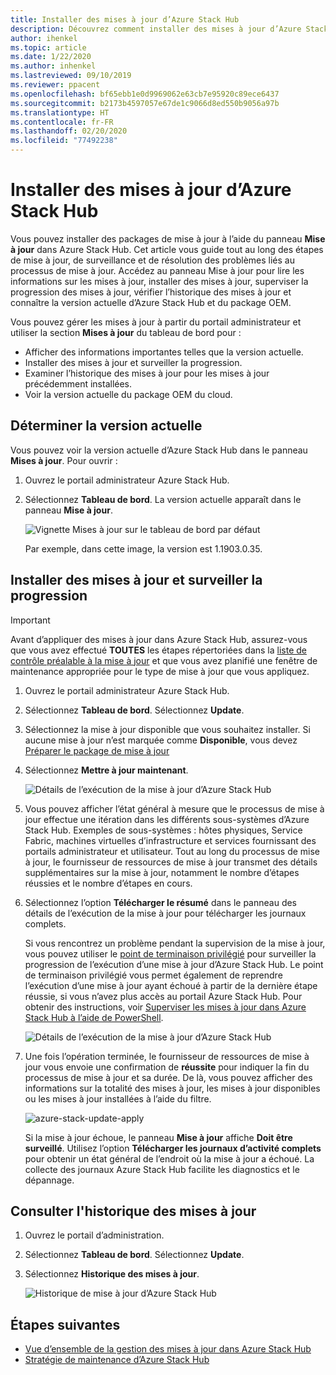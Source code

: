 ```yaml
---
title: Installer des mises à jour d’Azure Stack Hub
description: Découvrez comment installer des mises à jour d’Azure Stack Hub.
author: ihenkel
ms.topic: article
ms.date: 1/22/2020
ms.author: inhenkel
ms.lastreviewed: 09/10/2019
ms.reviewer: ppacent
ms.openlocfilehash: bf65ebb1e0d9969062e63cb7e95920c89ece6437
ms.sourcegitcommit: b2173b4597057e67de1c9066d8ed550b9056a97b
ms.translationtype: HT
ms.contentlocale: fr-FR
ms.lasthandoff: 02/20/2020
ms.locfileid: "77492238"
---
```

# <a name="install-azure-stack-hub-updates"></a>Installer des mises à jour d’Azure Stack Hub

Vous pouvez installer des packages de mise à jour à l’aide du panneau **Mise à jour** dans Azure Stack Hub. Cet article vous guide tout au long des étapes de mise à jour, de surveillance et de résolution des problèmes liés au processus de mise à jour. Accédez au panneau Mise à jour pour lire les informations sur les mises à jour, installer des mises à jour, superviser la progression des mises à jour, vérifier l’historique des mises à jour et connaître la version actuelle d’Azure Stack Hub et du package OEM.

Vous pouvez gérer les mises à jour à partir du portail administrateur et utiliser la section **Mises à jour** du tableau de bord pour :

- Afficher des informations importantes telles que la version actuelle.
- Installer des mises à jour et surveiller la progression.
- Examiner l’historique des mises à jour pour les mises à jour précédemment installées.
- Voir la version actuelle du package OEM du cloud.

## <a name="determine-the-current-version"></a>Déterminer la version actuelle

Vous pouvez voir la version actuelle d’Azure Stack Hub dans le panneau **Mises à jour**. Pour ouvrir :

1.  Ouvrez le portail administrateur Azure Stack Hub.

2.  Sélectionnez **Tableau de bord**. La version actuelle apparaît dans le panneau **Mise à jour**.

    ![Vignette Mises à jour sur le tableau de bord par défaut](./media/azure-stack-update-apply/image1.png)

    Par exemple, dans cette image, la version est 1.1903.0.35.

## <a name="install-updates-and-monitor-progress"></a>Installer des mises à jour et surveiller la progression

> [!Important]
> Avant d’appliquer des mises à jour dans Azure Stack Hub, assurez-vous que vous avez effectué **TOUTES** les étapes répertoriées dans la [liste de contrôle préalable à la mise à jour](release-notes-checklist.md) et que vous avez planifié une fenêtre de maintenance appropriée pour le type de mise à jour que vous appliquez.

1. Ouvrez le portail administrateur Azure Stack Hub.

2. Sélectionnez **Tableau de bord**. Sélectionnez **Update**.

3. Sélectionnez la mise à jour disponible que vous souhaitez installer. Si aucune mise à jour n’est marquée comme **Disponible**, vous devez [Préparer le package de mise à jour](azure-stack-update-prepare-package.md)

4. Sélectionnez **Mettre à jour maintenant**.

    ![Détails de l’exécution de la mise à jour d’Azure Stack Hub](./media/azure-stack-update-apply/image2.png)

5. Vous pouvez afficher l’état général à mesure que le processus de mise à jour effectue une itération dans les différents sous-systèmes d’Azure Stack Hub. Exemples de sous-systèmes : hôtes physiques, Service Fabric, machines virtuelles d’infrastructure et services fournissant des portails administrateur et utilisateur. Tout au long du processus de mise à jour, le fournisseur de ressources de mise à jour transmet des détails supplémentaires sur la mise à jour, notamment le nombre d’étapes réussies et le nombre d’étapes en cours.

6. Sélectionnez l’option **Télécharger le résumé** dans le panneau des détails de l’exécution de la mise à jour pour télécharger les journaux complets.

    Si vous rencontrez un problème pendant la supervision de la mise à jour, vous pouvez utiliser le [point de terminaison privilégié](https://docs.microsoft.com/azure-stack/operator/azure-stack-privileged-endpoint) pour surveiller la progression de l’exécution d’une mise à jour d’Azure Stack Hub. Le point de terminaison privilégié vous permet également de reprendre l’exécution d’une mise à jour ayant échoué à partir de la dernière étape réussie, si vous n’avez plus accès au portail Azure Stack Hub. Pour obtenir des instructions, voir [Superviser les mises à jour dans Azure Stack Hub à l’aide de PowerShell](azure-stack-update-monitor.md).

    ![Détails de l’exécution de la mise à jour d’Azure Stack Hub](./media/azure-stack-update-apply/image3.png)

7. Une fois l’opération terminée, le fournisseur de ressources de mise à jour vous envoie une confirmation de **réussite** pour indiquer la fin du processus de mise à jour et sa durée. De là, vous pouvez afficher des informations sur la totalité des mises à jour, les mises à jour disponibles ou les mises à jour installées à l’aide du filtre.

    ![azure-stack-update-apply](./media/azure-stack-update-apply/image4.png)

    Si la mise à jour échoue, le panneau **Mise à jour** affiche **Doit être surveillé**. Utilisez l’option **Télécharger les journaux d’activité complets** pour obtenir un état général de l’endroit où la mise à jour a échoué. La collecte des journaux Azure Stack Hub facilite les diagnostics et le dépannage.

## <a name="review-update-history"></a>Consulter l'historique des mises à jour

1. Ouvrez le portail d’administration.

2. Sélectionnez **Tableau de bord**. Sélectionnez **Update**.

3. Sélectionnez **Historique des mises à jour**.

    ![Historique de mise à jour d’Azure Stack Hub](./media/azure-stack-update-apply/image7.png)

## <a name="next-steps"></a>Étapes suivantes

-   [Vue d’ensemble de la gestion des mises à jour dans Azure Stack Hub](https://docs.microsoft.com/azure-stack/operator/azure-stack-updates)  
-   [Stratégie de maintenance d’Azure Stack Hub](https://docs.microsoft.com/azure-stack/operator/azure-stack-servicing-policy)  

